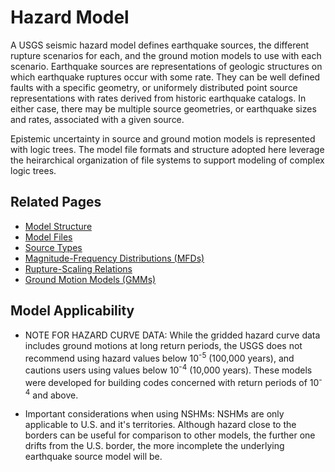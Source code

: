 # Hazard Model

A USGS seismic hazard model defines earthquake sources, the different rupture scenarios for each,
and the ground motion models to use with each scenario. Earthquake sources are representations of
geologic structures on which earthquake ruptures occur with some rate. They can be well defined
faults with a specific geometry, or uniformely distributed point source representations with rates
derived from historic earthquake catalogs. In either case, there may be multiple source geometries,
or earthquake sizes and rates, associated with a given source.

Epistemic uncertainty in source and ground motion models is represented with logic trees. The model
file formats and structure adopted here leverage the heirarchical organization of file systems to
support modeling of complex logic trees.

## Related Pages

* [Model Structure](model-structure)  
* [Model Files](model-files)  
* [Source Types](source-types)  
* [Magnitude-Frequency Distributions (MFDs)](magnitude-frequency-distributions-mfds)  
* [Rupture-Scaling Relations](magnitude-scaling-relations)  
* [Ground Motion Models (GMMs)](ground-motion-models-gmms)  

## Model Applicability

* NOTE FOR HAZARD CURVE DATA: While the gridded hazard curve data includes ground motions at long
  return periods, the USGS does not recommend using hazard values below 10<sup>-5</sup> (100,000
  years), and cautions users using values below 10<sup>-4</sup> (10,000 years). These models were
  developed for building codes concerned with return periods of 10<sup>-4</sup> and above.

* Important considerations when using NSHMs: NSHMs are only applicable to U.S. and it's
  territories. Although hazard close to the borders can be useful for comparison to other models,
  the further one drifts from the U.S. border, the more incomplete the underlying earthquake
  source model will be.
